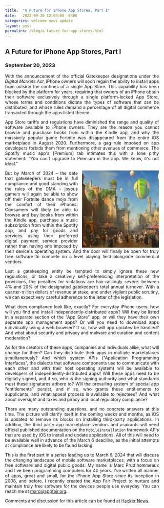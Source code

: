 ```yaml
---
title:  "A Future for iPhone App Stores, Part I"
date:   2023-09-20 12:00:00 -0400
categories: welcome news update
layout: post
permalink: /blog/a-future-for-app-stores.html
---
```


## A Future for iPhone App Stores, Part I
### September 20, 2023

<style>
p { text-align: justify; }
</style>

With the announcement of the official Gatekeeper designations under the *Digital Markets Act*, iPhone owners will soon regain the ability to install apps from outside the confines of a single App Store. This capability has been blocked by the platform for years, requiring that owners of an iPhone obtain their software exclusively through a single platform-locked App Store, whose terms and conditions dictate the types of software that can be distributed, and whose rules demand a percentage of all digital commerce transacted through the apps listed therein.

App Store tariffs and regulations have diminished the range and quality of software available to iPhone owners. They are the reason you cannot browse and purchase books from within the Kindle app, and why the massively popular game Fortnite was disappeared from the entire iOS marketplace in August 2020. Furthermore, a gag rule imposed on app developers forbids them from mentioning other avenues of commerce. The Spotify music app's [Premium] tab intimates this with a lone pithy statement: “You can't upgrade to Premium in the app. We know, it's not ideal.”

<img style="margin-left: 1em; width: 50%;" align="right" alt="image of a marketplace" src="a-future-for-app-stores.png" />

But by March of 2024 – the date that gatekeepers must be in full compliance and good standing with the rules of the DMA – joyous gamers will again be able to show off their Fortnite dance mojo from the comfort of their iPhones. Consumers will likely be able to browse and buy books from within the Kindle app, purchase a music subscription from within the Spotify app, and pay for goods and services using their preferred digital payment service provider rather than having one imposed by their device's operating system. And the door will finally be open for truly free software to compete on a level playing field alongside commercial vendors.

Lest a gatekeeping entity be tempted to simply ignore these new regulations, or take a creatively self-preferencing interpretation of the provisions, the penalties for violations are hair-raisingly severe: between 4% and 20% of the designated gatekeeper’s total annual turnover. With a quarter-trillion dollars of revenue at stake, and under vigilant public scrutiny, we can expect very careful adherence to the letter of the legislation.

What does compliance look like, exactly? For everyday iPhone users, how will you find and install independently-distributed apps? Will they be listed in a separate section of the "App Store" app, or will they have their own separate app management apps? Or will you need to download apps individually using a web browser? If so, how will app updates be handled? And what about security and privacy and malware and curation and content moderation?

As for the creators of these apps, companies and individuals alike, what will change for them? Can they distribute their apps in multiple marketplaces simultaneously? And which system APIs ("Application Programming Interfaces", the dialects that software components use to communicate with each other and with their host operating system) will be available to developers of independently-distributed apps? Will these apps need to be digitally signed, and if so, who is the signing authority and what standards must these signatures adhere to? Will the prevailing system of special app "entitlements" persist, and if so, who grants these entitlements to supplicants, and what appeal process is available to rejectees? And what about oversight and taxes and piracy and local regulatory compliance?

There are many outstanding questions, and no concrete answers at this time. The picture will clarify itself in the coming weeks and months, as iOS is updated to remove its blocks on installing third-party applications. In addition, the third party app marketplace vendors and aspirants will need official published documentation on the `MobileInstallation` framework APIs that are used by iOS to install and update applications. All of this will need to be available well in advance of the March 6 deadline, as the initial attempts at compliance are likely to be found lacking.

This is the first part in a series leading up to March 6, 2024 that will discuss the changing landscape of mobile software marketplaces, with a focus on free software and digital public goods. My name is Marc Prud'hommeaux and I've been programming computers for 40 years. I've written all manner of apps, great and small, for the iPhone App Store since its inception in 2008, and before. I recently created the App Fair Project to nurture and maintain truly free software for the devices people use everyday. You can reach me at <a href="mailto:marc@appfair.org">marc@appfair.org</a>.

Comments and discussion for this article can be found at <a href="https://news.ycombinator.com/item?id=37589308">Hacker News</a>.
